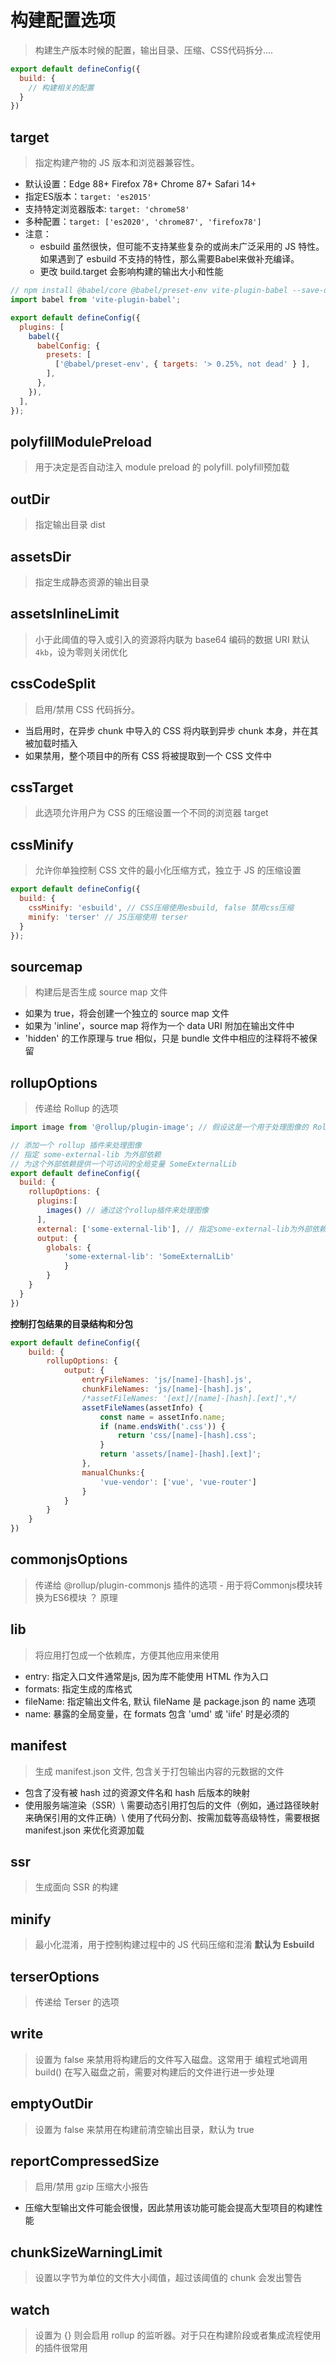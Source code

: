 # 构建配置选项
> 构建生产版本时候的配置，输出目录、压缩、CSS代码拆分....
```js
export default defineConfig({
  build: {
    // 构建相关的配置
  }
})
```
## target
> 指定构建产物的 JS 版本和浏览器兼容性。
- 默认设置：Edge 88+  Firefox 78+  Chrome 87+ Safari 14+
- 指定ES版本：`target: 'es2015'`
- 支持特定浏览器版本: `target: 'chrome58'`
- 多种配置：`target: ['es2020', 'chrome87', 'firefox78']`
- 注意：
    - esbuild 虽然很快，但可能不支持某些复杂的或尚未广泛采用的 JS 特性。如果遇到了 esbuild 不支持的特性，那么需要Babel来做补充编译。
    - 更改 build.target 会影响构建的输出大小和性能
```js
// npm install @babel/core @babel/preset-env vite-plugin-babel --save-dev
import babel from 'vite-plugin-babel';

export default defineConfig({
  plugins: [
    babel({
      babelConfig: {
        presets: [
          ['@babel/preset-env', { targets: '> 0.25%, not dead' } ],
        ],
      },
    }),
  ],
});
```
## polyfillModulePreload
> 用于决定是否自动注入 module preload 的 polyfill. polyfill预加载

## outDir
> 指定输出目录 dist

## assetsDir
> 指定生成静态资源的输出目录

## assetsInlineLimit
> 小于此阈值的导入或引入的资源将内联为 base64 编码的数据 URI 默认`4kb`，设为零则关闭优化

## cssCodeSplit
> 启用/禁用 CSS 代码拆分。
- 当启用时，在异步 chunk 中导入的 CSS 将内联到异步 chunk 本身，并在其被加载时插入
- 如果禁用，整个项目中的所有 CSS 将被提取到一个 CSS 文件中

## cssTarget
>此选项允许用户为 CSS 的压缩设置一个不同的浏览器 target 

## cssMinify
> 允许你单独控制 CSS 文件的最小化压缩方式，独立于 JS 的压缩设置
```js
export default defineConfig({
  build: {
    cssMinify: 'esbuild', // CSS压缩使用esbuild, false 禁用css压缩
    minify: 'terser' // JS压缩使用 terser
  }
});
```
## sourcemap
> 构建后是否生成 source map 文件
- 如果为 true，将会创建一个独立的 source map 文件
- 如果为 'inline'，source map 将作为一个 data URI 附加在输出文件中
- 'hidden' 的工作原理与 true 相似，只是 bundle 文件中相应的注释将不被保留
## rollupOptions
> 传递给 Rollup 的选项
```js
import image from '@rollup/plugin-image'; // 假设这是一个用于处理图像的 Rollup 插件

// 添加一个 rollup 插件来处理图像
// 指定 some-external-lib 为外部依赖
// 为这个外部依赖提供一个可访问的全局变量 SomeExternalLib
export default defineConfig({
  build: {
    rollupOptions: {
      plugins:[
        images() // 通过这个rollup插件来处理图像
      ],
      external: ['some-external-lib'], // 指定some-external-lib为外部依赖，不会被打包进去
      output: {
      	globals: {
      		'some-external-lib': 'SomeExternalLib'
    		}
    	}
    }
  }
})
```

**控制打包结果的目录结构和分包**
```js
export default defineConfig({
    build: {
        rollupOptions: {
            output: {
                entryFileNames: 'js/[name]-[hash].js',
                chunkFileNames: 'js/[name]-[hash].js',
                /*assetFileNames: '[ext]/[name]-[hash].[ext]',*/
                assetFileNames(assetInfo) {
                    const name = assetInfo.name;
                    if (name.endsWith('.css')) {
                        return 'css/[name]-[hash].css';
                    }
                    return 'assets/[name]-[hash].[ext]';
                },
                manualChunks:{
                    'vue-vendor': ['vue', 'vue-router']
                }
            }
        }
    }   
})
```
## commonjsOptions
> 传递给 @rollup/plugin-commonjs 插件的选项
    - 用于将Commonjs模块转换为ES6模块  ？ 原理
## lib
> 将应用打包成一个依赖库，方便其他应用来使用
- entry: 指定入口文件通常是js, 因为库不能使用 HTML 作为入口
- formats: 指定生成的库格式
- fileName: 指定输出文件名, 默认 fileName 是 package.json 的 name 选项
- name: 暴露的全局变量，在 formats 包含 'umd' 或 'iife' 时是必须的
## manifest 
> 生成 manifest.json 文件, 包含关于打包输出内容的元数据的文件
- 包含了没有被 hash 过的资源文件名和 hash 后版本的映射
- 使用服务端渲染（SSR）\ 需要动态引用打包后的文件（例如，通过路径映射来确保引用的文件正确）\ 使用了代码分割、按需加载等高级特性，需要根据 manifest.json 来优化资源加载
## ssr
> 生成面向 SSR 的构建

## minify
> 最小化混淆，用于控制构建过程中的 JS 代码压缩和混淆  **默认为 Esbuild**

## terserOptions
> 传递给 Terser 的选项

## write
> 设置为 false 来禁用将构建后的文件写入磁盘。这常用于 编程式地调用 build() 在写入磁盘之前，需要对构建后的文件进行进一步处理

## emptyOutDir
> 设置为 false 来禁用在构建前清空输出目录，默认为 true

## reportCompressedSize
> 启用/禁用 gzip 压缩大小报告
- 压缩大型输出文件可能会很慢，因此禁用该功能可能会提高大型项目的构建性能

## chunkSizeWarningLimit
> 设置以字节为单位的文件大小阈值，超过该阈值的 chunk 会发出警告

## watch
> 设置为 {} 则会启用 rollup 的监听器。对于只在构建阶段或者集成流程使用的插件很常用